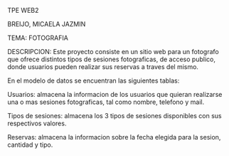 TPE WEB2 

BREIJO, MICAELA JAZMIN

TEMA: FOTOGRAFIA

DESCRIPCION: Este proyecto consiste en un sitio web para un fotografo que ofrece distintos tipos de sesiones fotograficas, de acceso publico, donde usuarios pueden realizar sus reservas a traves del mismo.

En el modelo de datos se encuentran las siguientes tablas:

Usuarios: almacena la informacion de los usuarios que quieran realizarse una o mas sesiones fotograficas, tal como nombre, telefono y mail.

Tipos de sesiones: almacena los 3 tipos de sesiones disponibles con sus respectivos valores.

Reservas: almacena la informacion sobre la fecha elegida para la sesion, cantidad y tipo.
